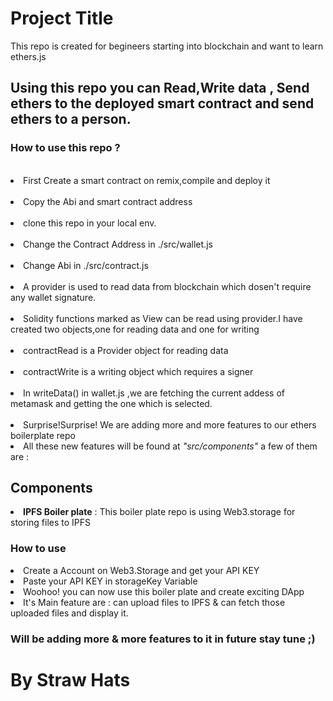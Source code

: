 
# Project Title

This repo is created for begineers starting into blockchain and want to learn ethers.js

<h2>Using this repo you can Read,Write data , Send ethers to the deployed smart contract and send ethers to a person.
<h3>How to use this repo ?</h3><br>
<li>First Create a smart contract on remix,compile and deploy it</li><br>
<li>Copy the Abi and smart contract address</li><br>
<li>clone this repo in your local env.</li><br>
<li>Change the Contract Address in ./src/wallet.js</li><br>
<li>Change Abi in ./src/contract.js</li><br>
<li>A provider is used to read data from blockchain which dosen't require any wallet signature.</li><br>
<li>Solidity functions marked as View can be read using provider.</<li>I have created two objects,one for reading data and one for writing</li><br>
<li>contractRead is a Provider object for reading data</li><br>
<li>contractWrite is a writing object which requires a signer</li><br>
<li>In writeData() in wallet.js ,we are fetching the current addess of metamask and getting the one which is selected.</li><br>

<li>Surprise!Surprise! We are adding more and more features to our ethers boilerplate repo</li>
<li>All these new features will be found at <i>"src/components"</i> a few of them are :</li>
<h2>Components</h2>
<li><b>IPFS Boiler plate</b> : This boiler plate repo is using Web3.storage for storing files to IPFS</li>
<h3>How to use</h3>
  <li>Create a Account on Web3.Storage and get your API KEY</li>
  <li>Paste your API KEY in storageKey Variable</li>
  <li>Woohoo! you can now use this boiler plate and create exciting DApp</li>
  <li>It's Main feature are : can upload files to IPFS & can fetch those uploaded files and display it.</li>

<h3>Will be adding more & more features to it in future stay tune ;)</h3>
<h1> By Straw Hats </h1>

